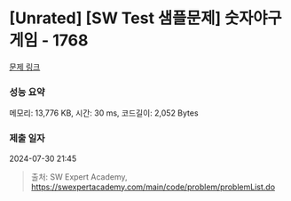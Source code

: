 # [Unrated] [SW Test 샘플문제] 숫자야구게임 - 1768 

[문제 링크](https://swexpertacademy.com/main/code/problem/problemDetail.do?contestProbId=AV4su3xKXFUDFAUf) 

### 성능 요약

메모리: 13,776 KB, 시간: 30 ms, 코드길이: 2,052 Bytes

### 제출 일자

2024-07-30 21:45



> 출처: SW Expert Academy, https://swexpertacademy.com/main/code/problem/problemList.do